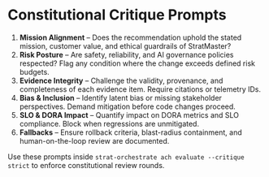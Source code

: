 # Constitutional Critique Prompts

1. **Mission Alignment** – Does the recommendation uphold the stated mission, customer value, and ethical guardrails of StratMaster?
2. **Risk Posture** – Are safety, reliability, and AI governance policies respected? Flag any condition where the change exceeds defined risk budgets.
3. **Evidence Integrity** – Challenge the validity, provenance, and completeness of each evidence item. Require citations or telemetry IDs.
4. **Bias & Inclusion** – Identify latent bias or missing stakeholder perspectives. Demand mitigation before code changes proceed.
5. **SLO & DORA Impact** – Quantify impact on DORA metrics and SLO compliance. Block when regressions are unmitigated.
6. **Fallbacks** – Ensure rollback criteria, blast-radius containment, and human-on-the-loop review are documented.

Use these prompts inside `strat-orchestrate ach evaluate --critique strict` to enforce constitutional review rounds.
